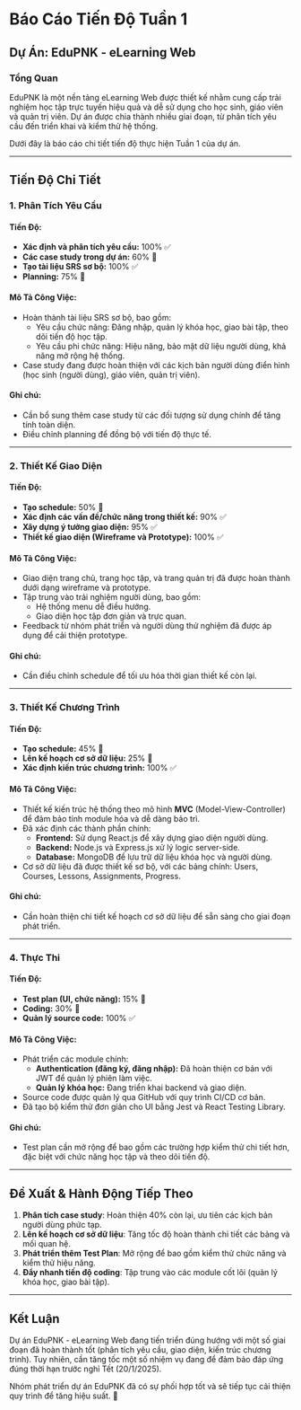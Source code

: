 # Báo Cáo Tiến Độ Tuần 1 
## Dự Án: EduPNK - eLearning Web  

### Tổng Quan  
EduPNK là một nền tảng eLearning Web được thiết kế nhằm cung cấp trải nghiệm học tập trực tuyến hiệu quả và dễ sử dụng cho học sinh, giáo viên và quản trị viên. Dự án được chia thành nhiều giai đoạn, từ phân tích yêu cầu đến triển khai và kiểm thử hệ thống.  

Dưới đây là báo cáo chi tiết tiến độ thực hiện Tuần 1 của dự án.

---

## Tiến Độ Chi Tiết  

### 1. **Phân Tích Yêu Cầu**  
#### Tiến Độ:
- **Xác định và phân tích yêu cầu:** 100% ✅  
- **Các case study trong dự án:** 60% 🚧  
- **Tạo tài liệu SRS sơ bộ:** 100% ✅  
- **Planning:** 75% 🚧  

#### Mô Tả Công Việc:
- Hoàn thành tài liệu SRS sơ bộ, bao gồm:  
  - Yêu cầu chức năng: Đăng nhập, quản lý khóa học, giao bài tập, theo dõi tiến độ học tập.  
  - Yêu cầu phi chức năng: Hiệu năng, bảo mật dữ liệu người dùng, khả năng mở rộng hệ thống.  
- Case study đang được hoàn thiện với các kịch bản người dùng điển hình (học sinh (người dùng), giáo viên, quản trị viên).  

#### Ghi chú:
- Cần bổ sung thêm case study từ các đối tượng sử dụng chính để tăng tính toàn diện.  
- Điều chỉnh planning để đồng bộ với tiến độ thực tế.  

---

### 2. **Thiết Kế Giao Diện**  
#### Tiến Độ:
- **Tạo schedule:** 50% 🚧  
- **Xác định các vấn đề/chức năng trong thiết kế:** 90% ✅  
- **Xây dựng ý tưởng giao diện:** 95% ✅  
- **Thiết kế giao diện (Wireframe và Prototype):** 100% ✅  

#### Mô Tả Công Việc:
- Giao diện trang chủ, trang học tập, và trang quản trị đã được hoàn thành dưới dạng wireframe và prototype.  
- Tập trung vào trải nghiệm người dùng, bao gồm:  
  - Hệ thống menu dễ điều hướng.  
  - Giao diện học tập đơn giản và trực quan.  
- Feedback từ nhóm phát triển và người dùng thử nghiệm đã được áp dụng để cải thiện prototype.  

#### Ghi chú:
- Cần điều chỉnh schedule để tối ưu hóa thời gian thiết kế còn lại.  

---

### 3. **Thiết Kế Chương Trình**  
#### Tiến Độ:
- **Tạo schedule:** 45% 🚧  
- **Lên kế hoạch cơ sở dữ liệu:** 25% 🚧  
- **Xác định kiến trúc chương trình:** 100% ✅  

#### Mô Tả Công Việc:
- Thiết kế kiến trúc hệ thống theo mô hình **MVC** (Model-View-Controller) để đảm bảo tính module hóa và dễ dàng bảo trì.  
- Đã xác định các thành phần chính:  
  - **Frontend:** Sử dụng React.js để xây dựng giao diện người dùng.  
  - **Backend:** Node.js và Express.js xử lý logic server-side.  
  - **Database:** MongoDB để lưu trữ dữ liệu khóa học và người dùng.  
- Cơ sở dữ liệu đã được thiết kế sơ bộ, với các bảng chính: Users, Courses, Lessons, Assignments, Progress.  

#### Ghi chú:
- Cần hoàn thiện chi tiết kế hoạch cơ sở dữ liệu để sẵn sàng cho giai đoạn phát triển.  

---

### 4. **Thực Thi**  
#### Tiến Độ:
- **Test plan (UI, chức năng):** 15% 🚧  
- **Coding:** 30% 🚧  
- **Quản lý source code:** 100% ✅  

#### Mô Tả Công Việc:
- Phát triển các module chính:  
  - **Authentication (đăng ký, đăng nhập):** Đã hoàn thiện cơ bản với JWT để quản lý phiên làm việc.  
  - **Quản lý khóa học:** Đang triển khai backend và giao diện.  
- Source code được quản lý qua GitHub với quy trình CI/CD cơ bản.  
- Đã tạo bộ kiểm thử đơn giản cho UI bằng Jest và React Testing Library.  

#### Ghi chú:
- Test plan cần mở rộng để bao gồm các trường hợp kiểm thử chi tiết hơn, đặc biệt với chức năng học tập và theo dõi tiến độ.  

---

## Đề Xuất & Hành Động Tiếp Theo  
1. **Phân tích case study**: Hoàn thiện 40% còn lại, ưu tiên các kịch bản người dùng phức tạp.  
2. **Lên kế hoạch cơ sở dữ liệu**: Tăng tốc độ hoàn thành chi tiết các bảng và mối quan hệ.  
3. **Phát triển thêm Test Plan**: Mở rộng để bao gồm kiểm thử chức năng và kiểm thử hiệu năng.  
4. **Đẩy nhanh tiến độ coding**: Tập trung vào các module cốt lõi (quản lý khóa học, giao bài tập).  

---

## Kết Luận  
Dự án EduPNK - eLearning Web đang tiến triển đúng hướng với một số giai đoạn đã hoàn thành tốt (phân tích yêu cầu, giao diện, kiến trúc chương trình). Tuy nhiên, cần tăng tốc một số nhiệm vụ đang để đảm bảo đáp ứng đúng thời hạn trước nghỉ Tết (20/1/2025).

Nhóm phát triển dự án EduPNK đã có sự phối hợp tốt và sẽ tiếp tục cải thiện quy trình để tăng hiệu suất. 🎯